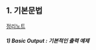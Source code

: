 ## 1. 기본문법  
[정리노트](https://www.notion.so/lsin/32136a87a1374d71b5155ab48cfe6384#32136a87a1374d71b5155ab48cfe6384)  

##### 1) Basic Output : 기본적인 출력 예제
